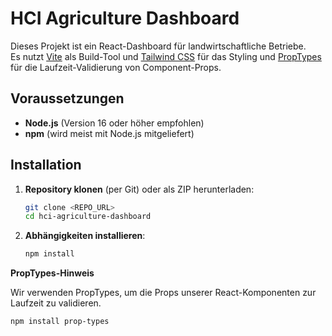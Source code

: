 # HCI Agriculture Dashboard

Dieses Projekt ist ein React-Dashboard für landwirtschaftliche Betriebe.  
Es nutzt [Vite](https://vitejs.dev/) als Build-Tool und [Tailwind CSS](https://tailwindcss.com/) für das Styling und [PropTypes](https://www.npmjs.com/package/prop-types) für die Laufzeit-Validierung von Component-Props.

## Voraussetzungen

- **Node.js** (Version 16 oder höher empfohlen)
- **npm** (wird meist mit Node.js mitgeliefert)

## Installation

1. **Repository klonen** (per Git) oder als ZIP herunterladen:
   ```bash
   git clone <REPO_URL>
   cd hci-agriculture-dashboard

2. **Abhängigkeiten installieren**:
   ```bash
   npm install

**PropTypes-Hinweis**

Wir verwenden PropTypes, um die Props unserer React-Komponenten zur Laufzeit zu validieren.

   ```bash
   npm install prop-types
